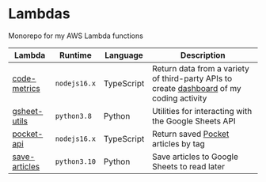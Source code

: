 # Lambdas

Monorepo for my AWS Lambda functions

| Lambda                                                                            | Runtime      | Language   | Description                                                                                                                           |
| --------------------------------------------------------------------------------- | ------------ | ---------- | ------------------------------------------------------------------------------------------------------------------------------------- |
| [code-metrics](https://github.com/thomasabishop/lambdas/tree/main/code-metrics)   | `nodejs16.x` | TypeScript | Return data from a variety of third-party APIs to create [dashboard](https://systemsobscure.blog/code-metrics/) of my coding activity |
| [gsheet-utils](https://github.com/thomasabishop/lambdas/tree/main/gsheet-utils)   | `python3.8`  | Python     | Utilities for interacting with the Google Sheets API                                                                                  |
| [pocket-api](https://github.com/thomasabishop/lambdas/tree/main/pocket-api)       | `nodejs16.x` | TypeScript | Return saved [Pocket](https://getpocket.com) articles by tag                                                                          |
| [save-articles](https://github.com/thomasabishop/lambdas/tree/main/save-articles) | `python3.10` | Python     | Save articles to Google Sheets to read later                                                                                          |
